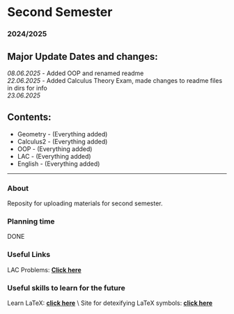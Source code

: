 # Second Semester
### 2024/2025

## Major Update Dates and changes:
*08.06.2025* - Added OOP and renamed readme \
*22.06.2025* - Added Calculus Theory Exam, made changes to readme files in dirs for info \
*23.06.2025*

## Contents:

- Geometry - (Everything added)
- Calculus2 - (Everything added)
- OOP - (Everything added)
- LAC - (Everything added)
- English - (Everything added)

---

### About

Reposity for uploading materials for second semester.

### Planning time

DONE

### Useful Links

LAC Problems: [**Click here**](https://store.fmi.uni-sofia.bg/fmi/logic/eai.html)

### Useful skills to learn for the future

Learn LaTeX: [**click here**](https://www.latex-tutorial.com/tutorials/) \ 
Site for detexifying LaTeX symbols: [**click here**](https://detexify.kirelabs.org/classify.html)
